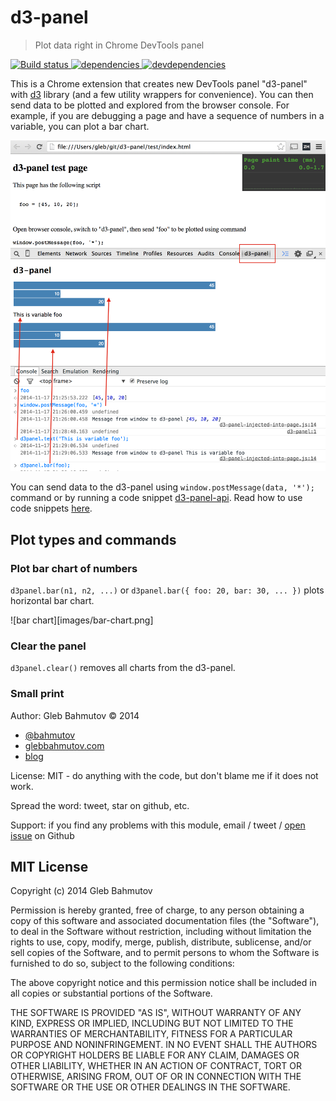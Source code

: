 # d3-panel

> Plot data right in Chrome DevTools panel

[![Build status][d3-panel-ci-image] ][d3-panel-ci-url]
[![dependencies][d3-panel-dependencies-image] ][d3-panel-dependencies-url]
[![devdependencies][d3-panel-devdependencies-image] ][d3-panel-devdependencies-url]

This is a Chrome extension that creates new DevTools panel "d3-panel" with [d3][d3]
library (and a few utility wrappers for convenience). You can then send data to be plotted
and explored from the browser console. For example, if you are debugging a page and have a sequence
of numbers in a variable, you can plot a bar chart.

![d3-panel][d3 panel screenshot]

You can send data to the d3-panel using `window.postMessage(data, '*');` command or by running
a code snippet [d3-panel-api][d3-panel code snippet]. Read how to use code snippets [here][code snippets].

## Plot types and commands

### Plot bar chart of numbers

`d3panel.bar(n1, n2, ...)` or `d3panel.bar({ foo: 20, bar: 30, ... })` plots horizontal bar chart.

![bar chart][images/bar-chart.png]

### Clear the panel

`d3panel.clear()` removes all charts from the d3-panel.

### Small print

Author: Gleb Bahmutov &copy; 2014

* [@bahmutov](https://twitter.com/bahmutov)
* [glebbahmutov.com](http://glebbahmutov.com)
* [blog](http://bahmutov.calepin.co/)

License: MIT - do anything with the code, but don't blame me if it does not work.

Spread the word: tweet, star on github, etc.

Support: if you find any problems with this module, email / tweet /
[open issue](https://github.com/bahmutov/d3-panel/issues) on Github

## MIT License

Copyright (c) 2014 Gleb Bahmutov

Permission is hereby granted, free of charge, to any person
obtaining a copy of this software and associated documentation
files (the "Software"), to deal in the Software without
restriction, including without limitation the rights to use,
copy, modify, merge, publish, distribute, sublicense, and/or sell
copies of the Software, and to permit persons to whom the
Software is furnished to do so, subject to the following
conditions:

The above copyright notice and this permission notice shall be
included in all copies or substantial portions of the Software.

THE SOFTWARE IS PROVIDED "AS IS", WITHOUT WARRANTY OF ANY KIND,
EXPRESS OR IMPLIED, INCLUDING BUT NOT LIMITED TO THE WARRANTIES
OF MERCHANTABILITY, FITNESS FOR A PARTICULAR PURPOSE AND
NONINFRINGEMENT. IN NO EVENT SHALL THE AUTHORS OR COPYRIGHT
HOLDERS BE LIABLE FOR ANY CLAIM, DAMAGES OR OTHER LIABILITY,
WHETHER IN AN ACTION OF CONTRACT, TORT OR OTHERWISE, ARISING
FROM, OUT OF OR IN CONNECTION WITH THE SOFTWARE OR THE USE OR
OTHER DEALINGS IN THE SOFTWARE.

[d3-panel-ci-image]: https://travis-ci.org/bahmutov/d3-panel.png?branch=master
[d3-panel-ci-url]: https://travis-ci.org/bahmutov/d3-panel
[d3-panel-dependencies-image]: https://david-dm.org/bahmutov/d3-panel.png
[d3-panel-dependencies-url]: https://david-dm.org/bahmutov/d3-panel
[d3-panel-devdependencies-image]: https://david-dm.org/bahmutov/d3-panel/dev-status.png
[d3-panel-devdependencies-url]: https://david-dm.org/bahmutov/d3-panel#info=devDependencies
[d3]: http://d3js.org/
[d3 panel screenshot]: d3-panel.png
[d3-panel code snippet]: src/d3-panel-api-code-snippet.js
[code snippets]: http://bahmutov.calepin.co/chrome-devtools-code-snippets.html
